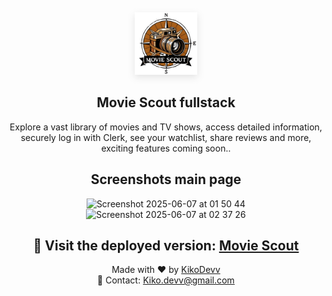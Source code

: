 <div align="center">
  <a href="https://movie-scout-rho.vercel.app/">
    <img src="MovieScout.png" width="100" height="100" style="filter: drop-shadow(0px 4px 6px rgba(0, 0, 0, 0.1));">
  </a>
  <h2>Movie Scout fullstack</h2>
  <p>Explore a vast library of movies and TV shows, access detailed information, securely log in with Clerk, see your watchlist, share reviews and more, exciting features coming soon..</p>
</div>

<div align="center">
  <h2>Screenshots main page</h2>
</div>
<div align="center">
  <img width="1422" alt="Screenshot 2025-06-07 at 01 50 44" src="https://github.com/user-attachments/assets/0ce79435-7e06-433a-ab17-c3f3509bf697" />
<img width="1422" alt="Screenshot 2025-06-07 at 02 37 26" src="https://github.com/user-attachments/assets/81a492af-72ca-4244-9fc1-7b87992e2c70" />

</div>



<div align="center">
  <h2>🚀 Visit the deployed version: <a href="https://movie-scout-rho.vercel.app/">Movie Scout</a></h2>
</div>

<div align="center">
  Made with ❤️ by <a href="https://github.com/kikoDevv">KikoDevv</a>
</div>

<div align="center">
  📧 Contact: <a href="mailto:Kiko.devv@gmail.com">Kiko.devv@gmail.com</a>
</div>

